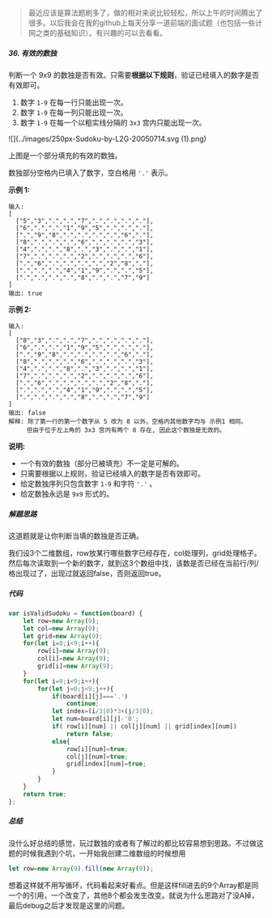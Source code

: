 > 最近应该是算法题刷多了，做的相对来说比较轻松，所以上午的时间腾出了很多。以后我会在我的github上每天分享一道前端的面试题（也包括一些计网之类的基础知识）。有兴趣的可以去看看。



##### 36. 有效的数独

判断一个 9x9 的数独是否有效。只需要**根据以下规则**，验证已经填入的数字是否有效即可。

1. 数字 `1-9` 在每一行只能出现一次。
2. 数字 `1-9` 在每一列只能出现一次。
3. 数字 `1-9` 在每一个以粗实线分隔的 `3x3` 宫内只能出现一次。

![](../images/250px-Sudoku-by-L2G-20050714.svg (1).png)

上图是一个部分填充的有效的数独。

数独部分空格内已填入了数字，空白格用 `'.'` 表示。

**示例 1:**

```
输入:
[
  ["5","3",".",".","7",".",".",".","."],
  ["6",".",".","1","9","5",".",".","."],
  [".","9","8",".",".",".",".","6","."],
  ["8",".",".",".","6",".",".",".","3"],
  ["4",".",".","8",".","3",".",".","1"],
  ["7",".",".",".","2",".",".",".","6"],
  [".","6",".",".",".",".","2","8","."],
  [".",".",".","4","1","9",".",".","5"],
  [".",".",".",".","8",".",".","7","9"]
]
输出: true
```

**示例 2:**

```
输入:
[
  ["8","3",".",".","7",".",".",".","."],
  ["6",".",".","1","9","5",".",".","."],
  [".","9","8",".",".",".",".","6","."],
  ["8",".",".",".","6",".",".",".","3"],
  ["4",".",".","8",".","3",".",".","1"],
  ["7",".",".",".","2",".",".",".","6"],
  [".","6",".",".",".",".","2","8","."],
  [".",".",".","4","1","9",".",".","5"],
  [".",".",".",".","8",".",".","7","9"]
]
输出: false
解释: 除了第一行的第一个数字从 5 改为 8 以外，空格内其他数字均与 示例1 相同。
     但由于位于左上角的 3x3 宫内有两个 8 存在, 因此这个数独是无效的。
```

**说明:**

- 一个有效的数独（部分已被填充）不一定是可解的。
- 只需要根据以上规则，验证已经填入的数字是否有效即可。
- 给定数独序列只包含数字 `1-9` 和字符 `'.'` 。
- 给定数独永远是 `9x9` 形式的。



##### 解题思路

这道题就是让你判断当填的数独是否正确。

我们设3个二维数组，row放某行哪些数字已经存在，col处理列，grid处理格子。然后每次读取到一个新的数字，就到这3个数组中找，该数是否已经在当前行/列/格出现过了，出现过就返回false，否则返回true。



##### 代码

```javascript
var isValidSudoku = function(board) {
    let row=new Array(9);
    let col=new Array(9);
    let grid=new Array(9);
    for(let i=0;i<9;i++){
        row[i]=new Array(9);
        col[i]=new Array(9);
        grid[i]=new Array(9);
    }
    for(let i=0;i<9;i++){
        for(let j=0;j<9;j++){
            if(board[i][j]==='.')
                continue;
            let index=(i/3|0)*3+(j/3|0);
            let num=board[i][j]-'0';
            if( row[i][num] || col[j][num] || grid[index][num])
                return false;
            else{
                row[i][num]=true;
                col[j][num]=true;
                grid[index][num]=true;
            }
        }
    }
    return true;
};
```



##### 总结

没什么好总结的感觉，玩过数独的或者有了解过的都比较容易想到思路。不过做这题的时候我遇到个坑，一开始我创建二维数组的时候想用

```javascript
let row=new Array(9).fill(new Array(9));
```

想着这样就不用写循环，代码看起来好看点。但是这样fill进去的9个Array都是同一个的引用，一个改变了，其他8个都会发生改变。就说为什么思路对了没A掉，最后debug之后才发现是这里的问题。
